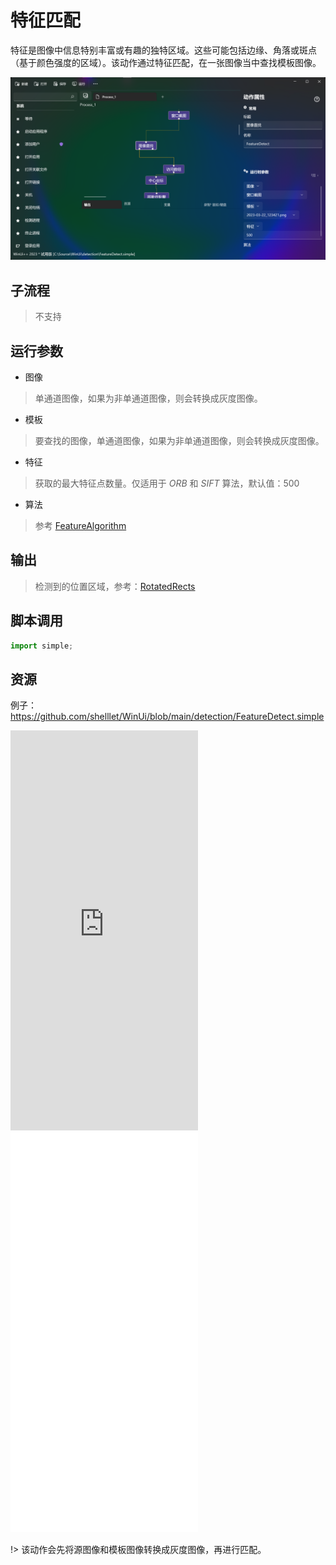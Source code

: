 # 特征匹配 
特征是图像中信息特别丰富或有趣的独特区域。这些可能包括边缘、角落或斑点（基于颜色强度的区域）。该动作通过特征匹配，在一张图像当中查找模板图像。

![FeatureDetect](./images/06.png ':size=90%')


## 子流程

> 不支持


## 运行参数


* 图像
>   单通道图像，如果为非单通道图像，则会转换成灰度图像。
* 模板
>   要查找的图像，单通道图像，如果为非单通道图像，则会转换成灰度图像。
* 特征
> 获取的最大特征点数量。仅适用于 *ORB* 和 *SIFT* 算法，默认值：500
* 算法
> 参考 [FeatureAlgorithm](../enums/FeatureAlgorithm.md)
## 输出

> 检测到的位置区域，参考：[RotatedRects](../types/RotatedRect.md)


## 脚本调用

```python
import simple;

```

## 资源

例子：https://github.com/shelllet/WinUi/blob/main/detection/FeatureDetect.simple


<iframe type="text/html" height="640px" src="https://www.youtube.com/embed/3YNK8kaAqr0" frameborder="0"></iframe>

<iframe src="//player.bilibili.com/player.html?bvid=BV1bc411f7pH&page=1&autoplay=0" height='640px' scrolling="no" border="0" frameborder="no" framespacing="0" allowfullscreen="true"></iframe>


!> 该动作会先将源图像和模板图像转换成灰度图像，再进行匹配。